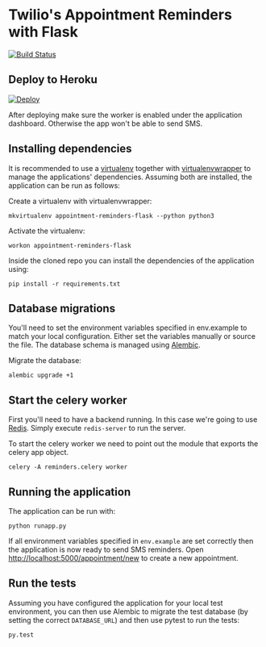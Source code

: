 # Twilio's Appointment Reminders with Flask

[![Build Status](https://travis-ci.org/TwilioDevEd/appointment-reminders-flask.svg?branch=master)](https://travis-ci.org/TwilioDevEd/appointment-reminders-flask)

## Deploy to Heroku

[![Deploy](https://www.herokucdn.com/deploy/button.png)](https://heroku.com/deploy)

After deploying make sure the worker is enabled under the application
dashboard. Otherwise the app won't be able to send SMS.

## Installing dependencies

It is recommended to use a [virtualenv](https://virtualenv.pypa.io/en/latest/)
together with
[virtualenvwrapper](https://virtualenvwrapper.readthedocs.org/en/latest/) to
manage the applications' dependencies. Assuming both are installed, the
application can be run as follows:

Create a virtualenv with virtualenvwrapper:
```
mkvirtualenv appointment-reminders-flask --python python3
```
Activate the virtualenv:
```
workon appointment-reminders-flask
```
Inside the cloned repo you can install the dependencies of the
application using:
```
pip install -r requirements.txt
```
## Database migrations
You'll need to set the environment variables specified in env.example
to match your local configuration. Either set the variables manually
or source the file. The database schema is managed using
[Alembic](https://github.com/zzzeek/alembic).

Migrate the database:
```
alembic upgrade +1
```
## Start the celery worker
First you'll need to have a backend running. In this case we're going
to use [Redis](http://redis.io/). Simply execute `redis-server` to
run the server.

To start the celery worker we need to point out the module that exports
the celery app object.
```
celery -A reminders.celery worker
```
## Running the application

The application can be run with:

```
python runapp.py
```
If all environment variables specified in `env.example` are set
correctly then the application is now ready to send SMS
reminders. Open
[http://localhost:5000/appointment/new](http://localhost:5000/appointment/new)
to create a new appointment.

## Run the tests
Assuming you have configured the application for your local test
environment, you can then use Alembic to migrate the test database
(by setting the correct `DATABASE_URL`) and then use pytest
to run the tests:
```
py.test
```
